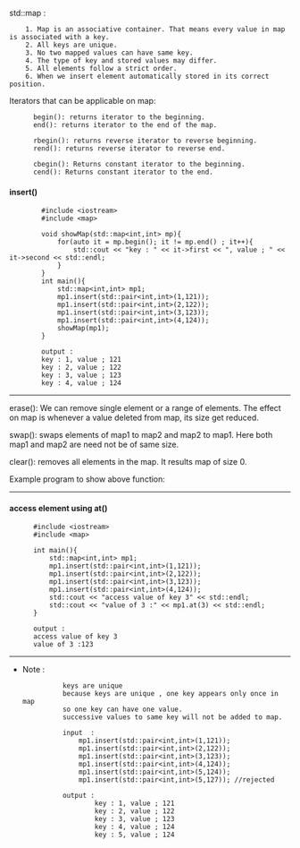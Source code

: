 std::map :

        1. Map is an associative container. That means every value in map is associated with a key. 
        2. All keys are unique. 
        3. No two mapped values can have same key. 
        4. The type of key and stored values may differ. 
        5. All elements follow a strict order. 
        6. When we insert element automatically stored in its correct position.
        

Iterators that can be applicable on map:

          begin(): returns iterator to the beginning.
          end(): returns iterator to the end of the map.

          rbegin(): returns reverse iterator to reverse beginning.
          rend(): returns reverse iterator to reverse end.

          cbegin(): Returns constant iterator to the beginning.
          cend(): Returns constant iterator to the end.


#### insert()

            #include <iostream>
            #include <map>

            void showMap(std::map<int,int> mp){
                for(auto it = mp.begin(); it != mp.end() ; it++){
                    std::cout << "key : " << it->first << ", value ; " << it->second << std::endl;
                }    
            }
            int main(){
                std::map<int,int> mp1;
                mp1.insert(std::pair<int,int>(1,121));
                mp1.insert(std::pair<int,int>(2,122));
                mp1.insert(std::pair<int,int>(3,123));
                mp1.insert(std::pair<int,int>(4,124));
                showMap(mp1);
            }

            output :
            key : 1, value ; 121
            key : 2, value ; 122
            key : 3, value ; 123
            key : 4, value ; 124
            
            
---
erase(): We can remove single element or a range of elements. The effect on map is whenever a value deleted from map, its size get reduced.

swap(): swaps elements of map1 to map2 and map2 to map1. Here both map1 and map2 are need not be of same size.

clear(): removes all elements in the map. It results map of size 0.

Example program to show above function:

---

#### access element using at()
          
          #include <iostream>
          #include <map>

          int main(){
              std::map<int,int> mp1;
              mp1.insert(std::pair<int,int>(1,121));
              mp1.insert(std::pair<int,int>(2,122));
              mp1.insert(std::pair<int,int>(3,123));
              mp1.insert(std::pair<int,int>(4,124));
              std::cout << "access value of key 3" << std::endl;
              std::cout << "value of 3 :" << mp1.at(3) << std::endl;
          }
          
          output : 
          access value of key 3
          value of 3 :123

---


* Note : 

                keys are unique
                because keys are unique , one key appears only once in map
                so one key can have one value.
                successive values to same key will not be added to map.
                
                input  :
                    mp1.insert(std::pair<int,int>(1,121));
                    mp1.insert(std::pair<int,int>(2,122));
                    mp1.insert(std::pair<int,int>(3,123));
                    mp1.insert(std::pair<int,int>(4,124));
                    mp1.insert(std::pair<int,int>(5,124));
                    mp1.insert(std::pair<int,int>(5,127)); //rejected

                output : 
                        key : 1, value ; 121
                        key : 2, value ; 122
                        key : 3, value ; 123
                        key : 4, value ; 124
                        key : 5, value ; 124
